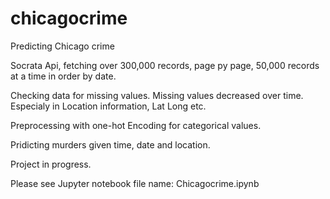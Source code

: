 # chicagocrime

Predicting Chicago crime

Socrata Api, fetching over 300,000 records, page py page, 50,000 records at a time in order by date.

Checking data for missing values. Missing values decreased over time. Especialy in Location information, Lat Long etc.

Preprocessing with one-hot Encoding for categorical values.

Pridicting murders given time, date and location.

Project in progress.

Please see Jupyter notebook file name: Chicagocrime.ipynb
